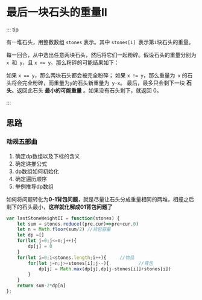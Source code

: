 # 最后一块石头的重量II

::: tip

有一堆石头，用整数数组 `stones` 表示。其中 `stones[i] `表示第` i `块石头的重量。

每一回合，从中选出任意两块石头，然后将它们一起粉碎。假设石头的重量分别为 `x `和` y`，且 `x <= y`。那么粉碎的可能结果如下：

如果 `x == y`，那么两块石头都会被完全粉碎；
如果 `x != y`，那么重量为` x` 的石头将会完全粉碎，而重量为` y `的石头新重量为` y-x`。
最后，最多只会剩下一块 **石头**。返回此石头 **最小的可能重量** 。如果没有石头剩下，就返回 0。

:::

## 思路

### 动规五部曲

1. 确定dp数组以及下标的含义
2. 确定递推公式
3. dp数组如何初始化
4. 确定遍历顺序
5. 举例推导dp数组

如何将问题转化为**0-1背包问题**，就是尽量让石头分成重量相同的两堆，相撞之后剩下的石头最小，**这样就化解成01背包问题了**

```js
var lastStoneWeightII = function(stones) {
    let sum = stones.reduce((pre,cur)=>pre+cur,0)
    let n = Math.floor(sum/2) //背包容量
    let dp =[]
    for(let j=0;j<=n;j++){
        dp[j] = 0
    }
    for(let i=0;i<stones.length;i++){     //物品
        for(let j=n;j>=stones[i];j--){           //背包
            dp[j] = Math.max(dp[j],dp[j-stones[i]]+stones[i])
        }
    }
    return sum-2*dp[n]
};
```

